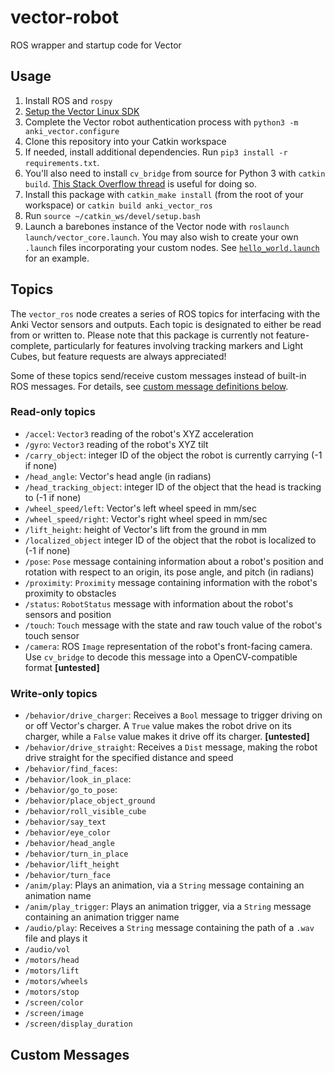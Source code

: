 # vector-robot

ROS wrapper and startup code for Vector

## Usage

1. Install ROS and `rospy`
2. [Setup the Vector Linux SDK](https://developer.anki.com/vector/docs/install-linux.html)
3. Complete the Vector robot authentication process with `python3 -m anki_vector.configure`
4. Clone this repository into your Catkin workspace
5. If needed, install additional dependencies. Run `pip3 install -r requirements.txt`.
6. You'll also need to install `cv_bridge` from source for Python 3 with `catkin build`. [This Stack Overflow thread](https://stackoverflow.com/questions/49221565/unable-to-use-cv-bridge-with-ros-kinetic-and-python3) is useful for doing so.
6. Install this package with `catkin_make install` (from the root of your workspace) or `catkin build anki_vector_ros`
7. Run `source ~/catkin_ws/devel/setup.bash`
8. Launch a barebones instance of the Vector node with `roslaunch launch/vector_core.launch`. You may also wish to create your own `.launch` files incorporating your custom nodes. See [`hello_world.launch`](./launch/hello_world.launch) for an example.

## Topics

The `vector_ros` node creates a series of ROS topics for interfacing with the Anki Vector sensors and outputs. Each topic is designated to either be read from or written to. Please note that this package is currently not feature-complete, particularly for features involving tracking markers and Light Cubes, but feature requests are always appreciated!

Some of these topics send/receive custom messages instead of built-in ROS messages. For details, see [custom message definitions below](#custom-messages).

### Read-only topics

* `/accel`: `Vector3` reading of the robot's XYZ acceleration
* `/gyro`: `Vector3` reading of the robot's XYZ tilt
* `/carry_object`: integer ID of the object the robot is currently carrying (-1 if none)
* `/head_angle`: Vector's head angle (in radians)
* `/head_tracking_object`: integer ID of the object that the head is tracking to (-1 if none)
* `/wheel_speed/left`: Vector's left wheel speed in mm/sec
* `/wheel_speed/right`: Vector's right wheel speed in mm/sec
* `/lift_height`: height of Vector's lift from the ground in mm
* `/localized_object` integer ID of the object that the robot is localized to (-1 if none)
* `/pose`: `Pose` message containing information about a robot's position and rotation with respect to an origin, its pose angle, and pitch (in radians)
* `/proximity`: `Proximity` message containing information with the robot's proximity to obstacles
* `/status`: `RobotStatus` message with information about the robot's sensors and position
* `/touch`: `Touch` message with the state and raw touch value of the robot's touch sensor
* `/camera`: ROS `Image` representation of the robot's front-facing camera. Use `cv_bridge` to decode this message into a OpenCV-compatible format **[untested]**

### Write-only topics

* `/behavior/drive_charger`: Receives a `Bool` message to trigger driving on or off Vector's charger. A `True` value makes the robot drive on its charger, while a `False` value makes it drive off its charger. **[untested]**
* `/behavior/drive_straight`: Receives a `Dist` message, making the robot drive straight for the specified distance and speed
* `/behavior/find_faces`:
* `/behavior/look_in_place`:
* `/behavior/go_to_pose`: 
* `/behavior/place_object_ground`
* `/behavior/roll_visible_cube`
* `/behavior/say_text`
* `/behavior/eye_color`
* `/behavior/head_angle`
* `/behavior/turn_in_place`
* `/behavior/lift_height`
* `/behavior/turn_face`
* `/anim/play`: Plays an animation, via a `String` message containing an animation name
* `/anim/play_trigger`: Plays an animation trigger, via a `String` message containing an animation trigger name
* `/audio/play`: Receives a `String` message containing the path of a `.wav` file and plays it
* `/audio/vol`
* `/motors/head`
* `/motors/lift`
* `/motors/wheels`
* `/motors/stop`
* `/screen/color`
* `/screen/image`
* `/screen/display_duration`


## Custom Messages